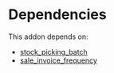 # Dependencies

This addon depends on:

- [stock_picking_batch](https://github.com/bringout/oca-ocb-warehouse/tree/9281cf64e8c89d4224a778a2e3c7eefc255a1add/odoo-bringout-oca-ocb-stock_picking_batch)
- [sale_invoice_frequency](https://github.com/bringout/oca-workflow-process)
